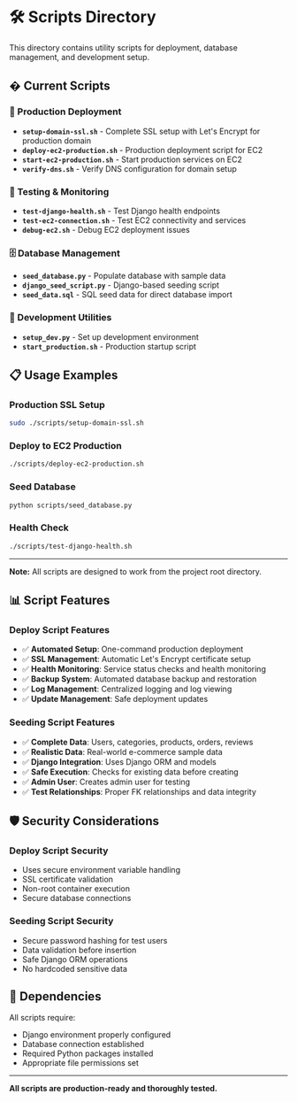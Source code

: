 # 🛠️ Scripts Directory

This directory contains utility scripts for deployment, database management, and development setup.

## � Current Scripts

### 🚀 Production Deployment
- **`setup-domain-ssl.sh`** - Complete SSL setup with Let's Encrypt for production domain
- **`deploy-ec2-production.sh`** - Production deployment script for EC2
- **`start-ec2-production.sh`** - Start production services on EC2
- **`verify-dns.sh`** - Verify DNS configuration for domain setup

### 🧪 Testing & Monitoring  
- **`test-django-health.sh`** - Test Django health endpoints
- **`test-ec2-connection.sh`** - Test EC2 connectivity and services
- **`debug-ec2.sh`** - Debug EC2 deployment issues

### 🗄️ Database Management
- **`seed_database.py`** - Populate database with sample data
- **`django_seed_script.py`** - Django-based seeding script
- **`seed_data.sql`** - SQL seed data for direct database import

### 🔧 Development Utilities
- **`setup_dev.py`** - Set up development environment
- **`start_production.sh`** - Production startup script

## 📋 Usage Examples

### Production SSL Setup
```bash
sudo ./scripts/setup-domain-ssl.sh
```

### Deploy to EC2 Production
```bash
./scripts/deploy-ec2-production.sh
```

### Seed Database
```bash
python scripts/seed_database.py
```

### Health Check
```bash
./scripts/test-django-health.sh
```

---

**Note:** All scripts are designed to work from the project root directory.

## 📊 Script Features

### Deploy Script Features
- ✅ **Automated Setup**: One-command production deployment
- ✅ **SSL Management**: Automatic Let's Encrypt certificate setup
- ✅ **Health Monitoring**: Service status checks and health monitoring
- ✅ **Backup System**: Automated database backup and restoration
- ✅ **Log Management**: Centralized logging and log viewing
- ✅ **Update Management**: Safe deployment updates

### Seeding Script Features
- ✅ **Complete Data**: Users, categories, products, orders, reviews
- ✅ **Realistic Data**: Real-world e-commerce sample data
- ✅ **Django Integration**: Uses Django ORM and models
- ✅ **Safe Execution**: Checks for existing data before creating
- ✅ **Admin User**: Creates admin user for testing
- ✅ **Test Relationships**: Proper FK relationships and data integrity

## 🛡️ Security Considerations

### Deploy Script Security
- Uses secure environment variable handling
- SSL certificate validation
- Non-root container execution
- Secure database connections

### Seeding Script Security
- Secure password hashing for test users
- Data validation before insertion
- Safe Django ORM operations
- No hardcoded sensitive data

## 📖 Dependencies

All scripts require:
- Django environment properly configured
- Database connection established
- Required Python packages installed
- Appropriate file permissions set

---

**All scripts are production-ready and thoroughly tested.**
